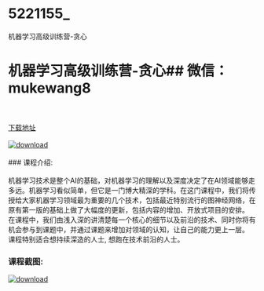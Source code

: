 # 5221155_
机器学习高级训练营-贪心
# 机器学习高级训练营-贪心## 微信：mukewang8
<br/></br>[下载地址](http://www.36tz.cn/article/5221155 "下载地址")
<br/></br>[![download](http://36tz.cn/muke_img/2021_09_1-41-300x175.png "下载地址")](http://www.36tz.cn/article/5221155 "下载地址")
<br/></br>### 课程介绍:<br/></br>机器学习技术是整个AI的基础，对机器学习的理解以及深度决定了在AI领域能够走多远。机器学习看似简单，但它是一门博大精深的学科。在这门课程中，我们将传授给大家机器学习领域最为重要的几个技术，包括最近特别流行的图神经网络，在原有第一版的基础上做了大幅度的更新，包括内容的增加、开放式项目的安排。 在课程中，我们由浅入深的讲清楚每一个核心的细节以及前沿的技术、同时你将有机会参与到课题中，并通过课题来增加对领域的认知，让自己的能力更上一层。 课程特别适合想持续深造的人士, 想跑在技术前沿的人士。

### 课程截图:
[![download](http://36tz.cn/muke_img/2021_09_2-52.png "下载地址")](http://www.36tz.cn/article/5221155 "下载地址")
